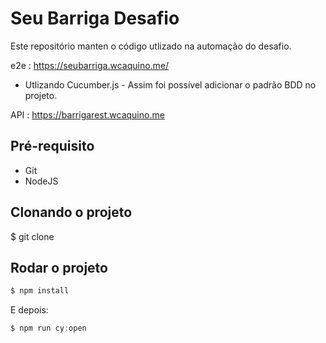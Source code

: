 # Seu Barriga Desafio

Este repositório manten o código utlizado na automação do desafio.

e2e : https://seubarriga.wcaquino.me/
* Utlizando Cucumber.js - Assim foi possível adicionar o padrão BDD no projeto.

API : https://barrigarest.wcaquino.me

## Pré-requisito
* Git
* NodeJS
## Clonando o projeto

$ git clone


## Rodar o projeto

~~~javascript
$ npm install
~~~

E depois: 

~~~javascript
$ npm run cy:open
~~~